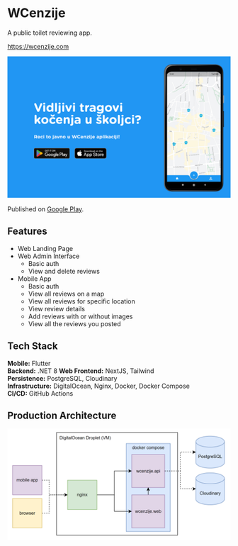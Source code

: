# WCenzije

A public toilet reviewing app.

https://wcenzije.com

![image](./res/landing-page.png)

Published on [Google Play](https://play.google.com/store/apps/details?id=com.kova98.wcenzije). 

## Features
- Web Landing Page
- Web Admin Interface
   - Basic auth
   - View and delete reviews
- Mobile App
   - Basic auth
   - View all reviews on a map
   - View all reviews for specific location
   - View review details
   - Add reviews with or without images
   - View all the reviews you posted
   
## Tech Stack
**Mobile:** Flutter  
**Backend:** .NET 8 
**Web Frontend:** NextJS, Tailwind  
**Persistence:** PostgreSQL, Cloudinary  
**Infrastructure:** DigitalOcean, Nginx, Docker, Docker Compose  
**CI/CD:** GitHub Actions  

## Production Architecture
![image](./res/prod-arch.png)
